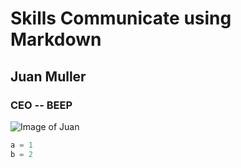 # Skills Communicate using Markdown
## Juan Muller
### CEO -- BEEP


![Image of Juan](https://www.juanmuller.com/assets/images/juan-1.jpg)


``` python
a = 1
b = 2
```

